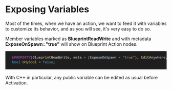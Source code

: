 # Exposing Variables

Most of the times, when we have an action, we want to feed it with variables to customize its behavior, and as you will see, it's very easy to do so.

Member variables marked as **BlueprintReadWrite** and with metadata **ExposeOnSpawn="true"** will show on Blueprint Action nodes.

![Variable Definition](img/variable_definition.png)

With C++ in particular, any public variable can be edited as usual before Activation.
